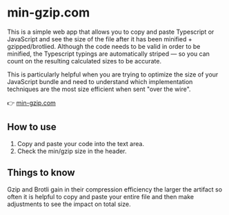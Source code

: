 # min-gzip.com

This is a simple web app that allows you to copy and paste Typescript or JavaScript and see the size of the file after it has been minified + gzipped/brotlied. Although the code needs to be valid in order to be minified, the Typescript typings are automatically striped — so you can count on the resulting calculated sizes to be accurate.

This is particularly helpful when you are trying to optimize the size of your JavaScript bundle and need to understand which implementation techniques are the most size efficient when sent "over the wire".

👉 [min-gzip.com](https://min-gzip.com)

## How to use

1. Copy and paste your code into the text area.
2. Check the min/gzip size in the header.

## Things to know

Gzip and Brotli gain in their compression efficiency the larger the artifact so often it is helpful to copy and paste your entire file and then make adjustments to see the impact on total size.
